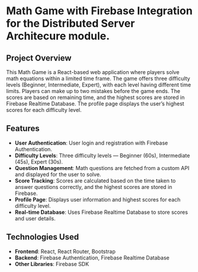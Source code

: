 # Math Game with Firebase Integration for the Distributed Server Architecure module.

## Project Overview

This Math Game is a React-based web application where players solve math equations within a limited time frame. The game offers three difficulty levels (Beginner, Intermediate, Expert), with each level having different time limits. Players can make up to two mistakes before the game ends. The scores are based on remaining time, and the highest scores are stored in Firebase Realtime Database. The profile page displays the user’s highest scores for each difficulty level.

## Features

- **User Authentication**: User login and registration with Firebase Authentication.
- **Difficulty Levels**: Three difficulty levels — Beginner (60s), Intermediate (45s), Expert (30s).
- **Question Management**: Math questions are fetched from a custom API and displayed for the user to solve.
- **Score Tracking**: Scores are calculated based on the time taken to answer questions correctly, and the highest scores are stored in Firebase.
- **Profile Page**: Displays user information and highest scores for each difficulty level.
- **Real-time Database**: Uses Firebase Realtime Database to store scores and user details.

## Technologies Used

- **Frontend**: React, React Router, Bootstrap
- **Backend**: Firebase Authentication, Firebase Realtime Database
- **Other Libraries**: Firebase SDK
